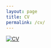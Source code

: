 ```yaml
---
layout: page
title: CV
permalink: /cv/
---
```


<a href="https://furkandikmen.com/assets/CV/Furkan_s_CV (7).pdf" target="_blank">
<img src="https://furkandikmen.com/images/cv.png" alt="CV">
</a>
